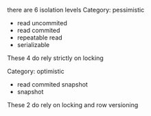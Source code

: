 there are 6 isolation levels
Category: pessimistic
 - read uncommited
 - read commited
 - repeatable read
 - serializable
 
These 4 do rely strictly on locking
 
Category: optimistic
 - read commited snapshot
 - snapshot
 
These 2 do rely on locking and row versioning